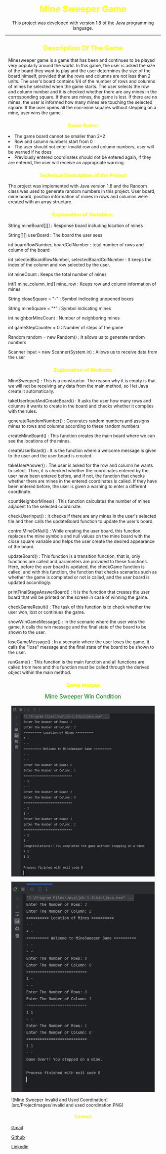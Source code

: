 <div style="text-align:center;"> 
<h1 style="text-align:center; color: yellow"> Mine Sweeper Game </h1> 
<p style="text-align:center;"> This project was developed with version 1.8 of the Java programming language. </p>
</div>

---

<div style="margin:10px;">
<h2 style="text-align:center; color: yellow"> Description Of The Game </h2>
<p> Minesweeper game is a game that has been and continues to be played very popularly around the world.
In this game, the user is asked the size of the board they want to play and the user determines the size of the board himself, provided that the rows and columns are not less than 2 units.
The user's board contains 1/4 of the number of rows and columns of mines he selected when the game starts.
The user selects the row and column number and it is checked whether there are any mines in the corresponding square. If there are mines, the game is lost. If there are no mines, the user is informed how many mines are touching the selected square.
If the user opens all the non-mine squares without stepping on a mine, user wins the game. </p>
 </div>

<div style="margin:10px;">
<h3 style="text-align:center; color: yellow"> Game Rules: </h3>  
<li> The game board cannot be smaller than 2*2 </li> 
<li> Row and column numbers start from 0 </li> 
<li> The user should not enter invalid row and column numbers, user will be warned if he does </li> 
<li> Previously entered coordinates should not be entered again, if they are entered, the user will receive an appropriate warning. </li> 
</div>

<div style="margin:10px;">
<h3 style="text-align:center; color: yellow"> Technical Description of the Project </h3> 
The project was implemented with Java version 1.8 and the Random class was used to generate random numbers in this project.
User board, mine board, position information of mines in rows and columns were created with an array structure.
 </div>



<div style="margin:10px;"> 
<h3 style="text-align:center; color: yellow">  Explanation of Variables: </h3>
<p> String mineBoard[][] : Response board including location of mines </p> 
<p> String[][] userBoard : The board the user sees </p> 
<p> int boardRowNumber, boardColNumber : total number of rows and column of the board </p> 
<p> int selectedBoardRowNumber, selectedBoardColNumber : It keeps the index of the column and row selected by the user. </p> 
<p> int mineCount : Keeps the total number of mines </p> 
<p> int[] mine_column,  int[] mine_row : Keeps row and column information of mines </p> 
<p> String closeSquare = "-" : Symbol indicating unopened boxes </p> 
<p> String mineSquare = "*" : Symbol indicating mines </p> 
<p> int neighborMineCount : Number of neighboring mines </p> 
<p> int gameStepCounter = 0 : Number of steps of the game </p>
<p> Random random = new Random() : It allows us to generate random numbers </p> 
<p> Scanner input = new Scanner(System.in) : Allows us to receive data from the user </p> 
</div>

<div style="margin:10px;">
<h3 style="text-align:center; color: yellow"> Explanation of Methods </h3> 

<p> MineSweeper() : This is a constructor. The reason why it is empty is that we will not be receiving any data from the main method, so I let Java create it automatically.</p>  
<p> takeUserInputAndCreateBoard() : It asks the user how many rows and columns it wants to create in the board and checks whether it complies with the rules. </p> 
<p> generateRandomNumber() : Generates random numbers and assigns mines to rows and columns according to these random numbers </p> 
<p> createMineBoard() : This function creates the main board where we can see the locations of the mines. </p> 
<p> createUserBoard() : It is the function where a welcome message is given to the user and the user board is created. </p> 
<p> takeUserAnswer() : The user is asked for the row and column he wants to select. Then, it is checked whether the coordinates entered by the user have been entered before, and if not, the function that checks whether there are mines in the entered coordinates is called. If they have been entered before, the user is given a warning to enter a different coordinate. </p> 
<p> countNeighborMines() : This function calculates the number of mines adjacent to the selected coordinate. </p> 
<p> checkUserInput() : It checks if there are any mines in the user's selected tile and then calls the updateBoard function to update the user's board. </p> 
<p> controlMineOrNull() : While creating the user board, this function replaces the mine symbols and null values on the mine board with the close square variable and helps the user create the desired appearance of the board. </p> 
<p> updateBoard() : This function is a transition function, that is, only functions are called and parameters are provided to these functions. Here, before the user board is updated, the checkGame function is called, and with this function, the function that checks scenarios such as whether the game is completed or not is called, and the user board is updated accordingly. </p> 
<p> printFinalStageAnswerBoard() : It is the function that creates the user board that will be printed on the screen in case of winning the game. </p> 
<p> checkGameResult() : The task of this function is to check whether the user won, lost or continues the game. </p> 
<p> showWinGameMessage() : In the scenario where the user wins the game, it calls the win message and the final state of the board to be shown to the user. </p> 
<p> loseGameMessage() : In a scenario where the user loses the game, it calls the "lose" message and the final state of the board to be shown to the user. </p> 
<p> runGame() : This function is the main function and all functions are called from here and this function must be called through the derived object within the main method. </p> 
 </div>

<div style="text-align:center; margin:10px;">
<h3 style="text-align:center; color: yellow">  Game Images </h3>
<span style="color:green; font-size: 18px;"> Mine Sweeper Win Condition </span>
</div>

<div style="margin: 20px;">

![Mine Sweeper Win Condition](src/ProjectImages/win-condition.PNG)

![Mine Sweeper Lose Condition](src/ProjectImages/lose-condition.PNG)

![Mine Sweeper Invalid and Used Coordination](src/ProjectImages/invalid and used coordination.PNG)

</div>

<div style="margin:20px">
<h4 style="text-align:center; color: yellow"> Contact </h4> 
<p> <a href="ferhatseker180@gmail.com"> Gmail </a>  </p> 
<p> <a href="https://github.com/ferhatseker180"> Github  </a> </p> 
<p> <a href="https://www.linkedin.com/in/ferhat-%C5%9Feker-2410571a4/"> Linkedin </a> </p> 
 </div>

